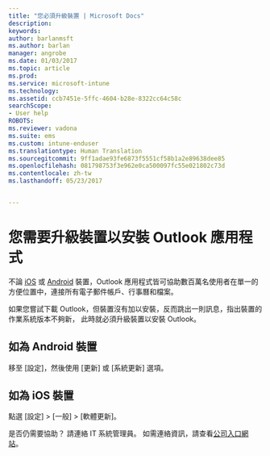 ```yaml
---
title: "您必須升級裝置 | Microsoft Docs"
description: 
keywords: 
author: barlanmsft
ms.author: barlan
manager: angrobe
ms.date: 01/03/2017
ms.topic: article
ms.prod: 
ms.service: microsoft-intune
ms.technology: 
ms.assetid: ccb7451e-5ffc-4604-b28e-8322cc64c58c
searchScope:
- User help
ROBOTS: 
ms.reviewer: vadona
ms.suite: ems
ms.custom: intune-enduser
ms.translationtype: Human Translation
ms.sourcegitcommit: 9ff1adae93fe6873f5551cf58b1a2e89638dee85
ms.openlocfilehash: 081798753f3e962e0ca500097fc55e021802c73d
ms.contentlocale: zh-tw
ms.lasthandoff: 05/23/2017


---
```


# <a name="you-need-to-upgrade-your-device-to-install-the-outlook-app"></a>您需要升級裝置以安裝 Outlook 應用程式

不論 [iOS](https://itunes.apple.com/us/app/microsoft-outlook-email-calendar/id951937596?mt=8) 或 [Android](https://play.google.com/store/apps/details?id=com.microsoft.office.outlook) 裝置，Outlook 應用程式皆可協助數百萬名使用者在單一的方便位置中，連接所有電子郵件帳戶、行事曆和檔案。

如果您嘗試下載 Outlook，但裝置沒有加以安裝，反而跳出一則訊息，指出裝置的作業系統版本不夠新， 此時就必須升級裝置以安裝 Outlook。

## <a name="if-you-have-an-android-device"></a>如為 Android 裝置
移至 [設定]，然後使用 [更新] 或 [系統更新] 選項。

## <a name="if-you-have-an-ios-device"></a>如為 iOS 裝置
點選 [設定] > [一般] > [軟體更新]。

是否仍需要協助？ 請連絡 IT 系統管理員。 如需連絡資訊，請查看[公司入口網站](http://portal.manage.microsoft.com)。

